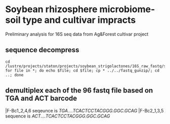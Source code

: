 # Soybean rhizosphere microbiome-soil type and cultivar impracts
Preliminary analysis for 16S seq data from Ag&amp;Forest cultivar project 
## sequence decompress

```
cd /lustre/projects/staton/projects/soybean_strigolactones/16S_raw_fastq/soybean_strigolactone_16S_03_02_2017
for file in *; do echo $file; cd $file; cp * ../../fastq_gunzip/; cd ..; done

```
## demultiplex each of the 96 fastq file based on TGA and ACT barcode

|F-Bc1_2,4,6 seqeunce is *TGA....TCACTCCTACGGG.GGC.GCAG*
|F-Bc2_1,3,5 sequence is *ACT....TCACTCCTACGGG.GGC.GCAG*
